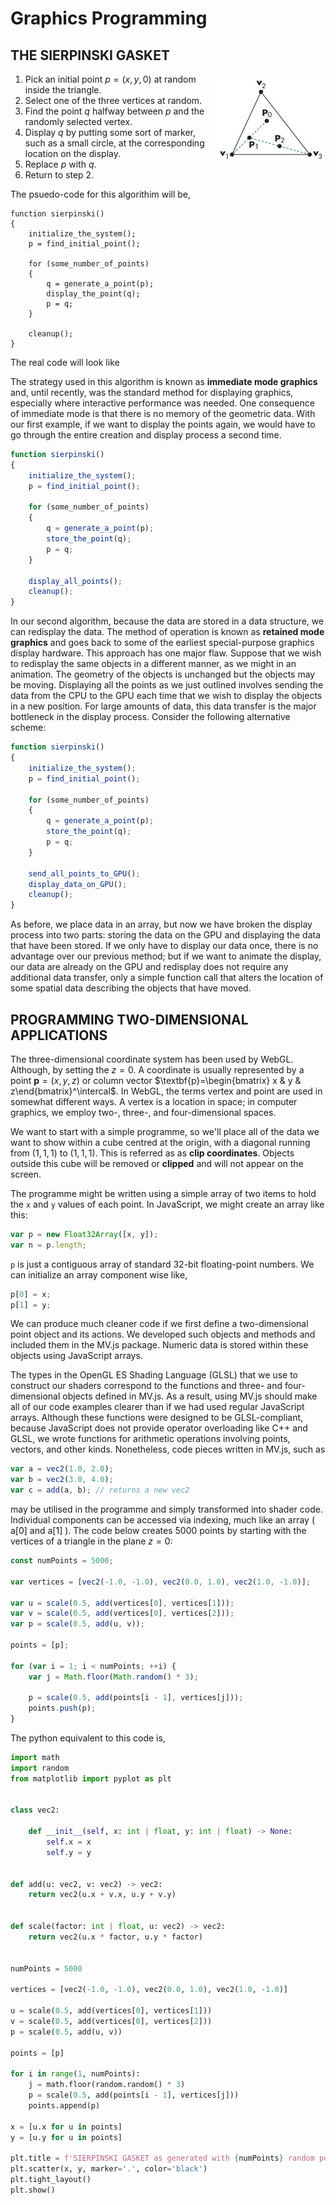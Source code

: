 # Graphics Programming

## THE SIERPINSKI GASKET

   <img title="a title" style="float: right;" alt="Alt text" src="assets\Sierpinski_Gasket.JPG">

1. Pick an initial point $p = (x, y, 0)$ at random inside the triangle.
2. Select one of the three vertices at random.
3. Find the point $q$ halfway between $p$ and the randomly selected vertex.
4. Display $q$ by putting some sort of marker, such as a small circle, at the corresponding location on the display.
5. Replace $p$ with $q$.
6. Return to step 2.

The psuedo-code for this algorithim will be,

```
function sierpinski()
{
    initialize_the_system();
    p = find_initial_point();

    for (some_number_of_points)
    {
        q = generate_a_point(p);
        display_the_point(q);
        p = q;
    }

    cleanup();
}
```

The real code will look like

The strategy used in this algorithm is known as <b>immediate mode graphics</b> and, until recently, was the standard method for displaying graphics, especially where interactive performance was needed. One consequence of immediate mode is that there is no memory of the geometric data. With our first example, if we want to display the points again, we would have to go through the entire creation and display process a second time.

```js
function sierpinski()
{
    initialize_the_system();
    p = find_initial_point();

    for (some_number_of_points)
    {
        q = generate_a_point(p);
        store_the_point(q);
        p = q;
    }

    display_all_points();
    cleanup();
}
```

In our second algorithm, because the data are stored in a data structure, we can redisplay the data. The method of operation is known as <b>retained mode graphics</b> and goes back to some of the earliest special-purpose graphics display hardware. This approach has one major flaw. Suppose that we wish to redisplay the same objects in a different manner, as we might in an animation. The geometry of the objects is unchanged but the objects may be moving. Displaying all the points as we just outlined involves sending the data from the CPU to the GPU each time that we wish to display the objects in a new position. For large amounts of data, this data transfer is the major bottleneck in the display process. Consider the following alternative scheme:

```js
function sierpinski()
{
    initialize_the_system();
    p = find_initial_point();

    for (some_number_of_points)
    {
        q = generate_a_point(p);
        store_the_point(q);
        p = q;
    }

    send_all_points_to_GPU();
    display_data_on_GPU();
    cleanup();
}
```

As before, we place data in an array, but now we have broken the display process into two parts: storing the data on the GPU and displaying the data that have been stored. If we only have to display our data once, there is no advantage over our previous method; but if we want to animate the display, our data are already on the GPU and redisplay does not require any additional data transfer, only a simple function call that alters the location of some spatial data describing the objects that have moved.

## PROGRAMMING TWO-DIMENSIONAL APPLICATIONS

The three-dimensional coordinate system has been used by WebGL. Although, by setting the $z=0$. A coordinate is usually represented by a point $\textbf{p}=(x,y,z)$ or column vector $\textbf{p}=\begin{bmatrix} x & y & z\end{bmatrix}^\intercal$. In WebGL, the terms vertex and point are used in somewhat different ways. A vertex is a location in space; in computer graphics, we employ two-, three-, and four-dimensional spaces.

We want to start with a simple programme, so we'll place all of the data we want to show within a cube centred at the origin, with a diagonal running from $(1, 1, 1)$ to $(1, 1, 1)$. This is referred as as <b>clip coordinates</b>. Objects outside this cube will be removed or <b>clipped</b> and will not appear on the screen.

The programme might be written using a simple array of two items to hold the `x` and `y` values of each point. In JavaScript, we might create an array like this:

```js
var p = new Float32Array([x, y]);
var n = p.length;
```

`p` is just a contiguous array of standard 32-bit floating-point numbers. We can initialize an array component wise like,

```js
p[0] = x;
p[1] = y;
```

We can produce much cleaner code if we first define a two-dimensional point object and its actions. We developed such objects and methods and included them in the MV.js package. Numeric data is stored within these objects using JavaScript arrays.

The types in the OpenGL ES Shading Language (GLSL) that we use to construct our shaders correspond to the functions and three- and four-dimensional objects defined in MV.js. As a result, using MV.js should make all of our code examples clearer than if we had used regular JavaScript arrays. Although these functions were designed to be GLSL-compliant, because JavaScript does not provide operator overloading like C++ and GLSL, we wrote functions for arithmetic operations involving points, vectors, and other kinds. Nonetheless, code pieces written in MV.js, such as

```js
var a = vec2(1.0, 2.0);
var b = vec2(3.0, 4.0);
var c = add(a, b); // returns a new vec2
```

may be utilised in the programme and simply transformed into shader code. Individual components can be accessed via indexing, much like an array ( a[0] and a[1] ). The code below creates 5000 points by starting with the vertices of a triangle in the plane $z=0$:

```js
const numPoints = 5000;

var vertices = [vec2(-1.0, -1.0), vec2(0.0, 1.0), vec2(1.0, -1.0)];

var u = scale(0.5, add(vertices[0], vertices[1]));
var v = scale(0.5, add(vertices[0], vertices[2]));
var p = scale(0.5, add(u, v));

points = [p];

for (var i = 1; i < numPoints; ++i) {
    var j = Math.floor(Math.random() * 3);

    p = scale(0.5, add(points[i - 1], vertices[j]));
    points.push(p);
}
```

The python equivalent to this code is,

```py
import math
import random
from matplotlib import pyplot as plt


class vec2:

    def __init__(self, x: int | float, y: int | float) -> None:
        self.x = x
        self.y = y


def add(u: vec2, v: vec2) -> vec2:
    return vec2(u.x + v.x, u.y + v.y)


def scale(factor: int | float, u: vec2) -> vec2:
    return vec2(u.x * factor, u.y * factor)


numPoints = 5000

vertices = [vec2(-1.0, -1.0), vec2(0.0, 1.0), vec2(1.0, -1.0)]

u = scale(0.5, add(vertices[0], vertices[1]))
v = scale(0.5, add(vertices[0], vertices[2]))
p = scale(0.5, add(u, v))

points = [p]

for i in range(1, numPoints):
    j = math.floor(random.random() * 3)
    p = scale(0.5, add(points[i - 1], vertices[j]))
    points.append(p)

x = [u.x for u in points]
y = [u.y for u in points]

plt.title = f'SIERPINSKI GASKET as generated with {numPoints} random points'
plt.scatter(x, y, marker='.', color='black')
plt.tight_layout()
plt.show()
```
